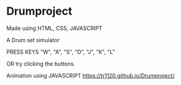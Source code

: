 # Drumproject
Made using HTML, CSS, JAVASCRIPT	

A Drum set simulator

PRESS KEYS "W", "A", "S", "D", "J", "K", "L"

OR try clicking the buttons.


Animation using JAVASCRIPT
https://tr1120.github.io/Drumproject/
